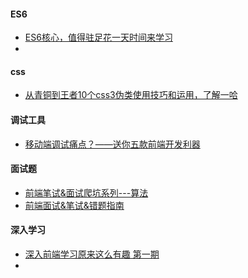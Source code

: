 #### ES6

* [ES6核心，值得驻足花一天时间来学习](https://juejin.im/post/5b6d6f8ae51d453509566974)
* 

#### css

* [从青铜到王者10个css3伪类使用技巧和运用，了解一哈](https://juejin.im/post/5b6d0c5cf265da0f504a837f)



#### 调试工具

* [移动端调试痛点？——送你五款前端开发利器](https://juejin.im/post/5b72e1f66fb9a009d018fb94)



#### 面试题

* [前端笔试&面试爬坑系列---算法](https://juejin.im/post/5b72f0caf265da282809f3b5)
* [前端面试&笔试&错题指南](https://juejin.im/post/5b6e60a05188251afe7bbc0e)



#### 深入学习

* [深入前端学习原来这么有趣 第一期](https://juejin.im/post/5b38e4e1e51d4558c539547c)
* 